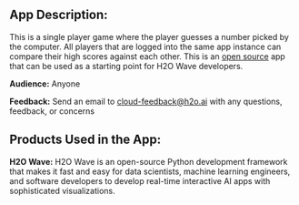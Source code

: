 ## App Description:

This is a single player game where the player guesses a number picked by the computer. All players that are logged into the same app instance can compare their high scores against each other. This is an [open source](https://github.com/h2oai/wave-apps/tree/main/guess-the-number) app that can be used as a starting point for H2O Wave developers.

**Audience:** Anyone

**Feedback:** Send an email to cloud-feedback@h2o.ai with any questions, feedback, or concerns

## Products Used in the App:

**H2O Wave:** H2O Wave is an open-source Python development framework that makes it fast and easy for data scientists, machine learning engineers, and software developers to develop real-time interactive AI apps with sophisticated visualizations.
